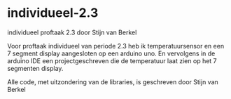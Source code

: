 # individueel-2.3
individueel proftaak 2.3 door Stijn van Berkel

Voor proftaak individueel van periode 2.3 heb ik temperatuursensor en een 7 segment display aangesloten op 
een arduino uno. En vervolgens in de arduino IDE een projectgeschreven die de temperatuur laat zien op het 
7 segmenten display.

Alle code, met uitzondering van de libraries, is geschreven door Stijn van Berkel
